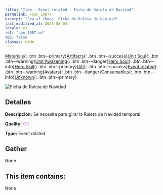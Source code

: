 ```yaml
---
title: "Item - Event related - Ficha de Ruleta de Navidad"
permalink: /con_1087/
excerpt: "Era of Chaos  Ficha de Ruleta de Navidad"
last_modified_at: 2021-08-04
locale: es
ref: "con_1087.md"
toc: false
classes: wide
---
```

 [Materials](/ItemsES/){: .btn .btn--primary}[Artifacts](/ItemsES/Artifacts/){: .btn .btn--success}[Unit Soul](/ItemsES/UnitSoul/){: .btn .btn--warning}[Unit Awakening](/ItemsES/UnitAwakening/){: .btn .btn--danger}[Hero Soul](/ItemsES/HeroSoul/){: .btn .btn--info}[Hero Skill](/ItemsES/HeroSkill/){: .btn .btn--primary}[Gift](/ItemsES/Gift/){: .btn .btn--success}[Event related](/ItemsES/Events/){: .btn .btn--warning}[Avatars](/ItemsES/Avatars/){: .btn .btn--danger}[Consumables](/ItemsES/Consumables/){: .btn .btn--info}[Unknown](/ItemsES/Unknown/){: .btn .btn--primary}

 ![Ficha de Ruleta de Navidad](/images/t/i_690013.png)

## Detalles
 **Descripción:** Se necesita para girar la Ruleta de Navidad temporal.

 **Quality:** <span style="color: #DA70D6">OK</span>

 **Type:** Event related

## Gather

  None

## This item contains:

  None

